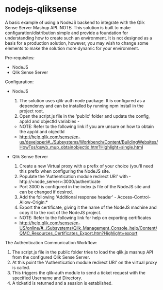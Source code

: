 # nodejs-qliksense
A basic example of using a NodeJS backend to integrate with the Qlik Sense Server Mashup API.
NOTE: This solution is built to make configuration/distribution simple and provide a foundation for understanding how to create such an environment. It is not designed as a basis for a production solution, however, you may wish to change some elements to make the solution more dynamic for your environment.

Pre-requisites:
- NodeJS
- Qlik Sense Server

Configuration:
- NodeJS
  1. The solution uses qlik-auth node package. It is configured as a dependency and can be installed by running npm install in the project root.
  2. Open the script.js file in the 'public' folder and update the config, appId and objectId variables -
    - NOTE: Refer to the following link if you are unsure on how to obtain the appId and objectId
    - http://help.qlik.com/sense/en-us/developer/#../Subsystems/Workbench/Content/BuildingWebsites/HowTos/qswb_mup_obtainobjectid.htm?Highlight=single.html

- Qlik Sense Server
  1. Create a new Virtual proxy with a prefix of your choice (you'll need this prefix when configuring the NodeJS site.
  2. Populate the 'Authentication module redirect URI' with - http://<node_server>:3000/authenticate
    - Port 3000 is configured in the index.js file of the NodeJS site and can be changed if desired.
  3. Add the following 'Additional response header' - Access-Control-Allow-Origin:*
  4. Export the certificate, giving it the name of the NodeJS machine and copy it to the root of the NodeJS project.
    - NOTE: Refer to the following link for help on exporting certificates
    - http://help.qlik.com/sense/en-US/online/#../Subsystems/Qlik_Management_Console_help/Content/QMC_Resources_Certificates_Export.htm?Highlight=export

The Authentication Communication Workflow:
  1. The script.js file in the public folder tries to load the qlik.js mashup API from the configured Qlik Sense Server.
  2. At this point the 'Authentication module redirect URI' on the virtual proxy is called.
  3. This triggers the qlik-auth module to send a ticket request with the specified Username and Directory.
  4. A ticketId is returned and a session is established.
